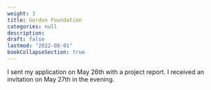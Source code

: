 ```yaml
---
weight: 3
title: Gordon Foundation
categories: null
description: 
draft: false
lastmod: "2022-08-01"
bookCollapseSection: true
---
```


I sent my application on May 26th with a project report.  I received an invitation on May 27th in the evening.